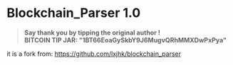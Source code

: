**Blockchain_Parser 1.0**
===================

>**Say thank you by tipping the original author !**  
>**BITCOIN TIP JAR: "1BT66EoaGySkbY9J6MugvQRhMMXDwPxPya"**

it is a fork from:
https://github.com/lxjhk/blockchain_parser
